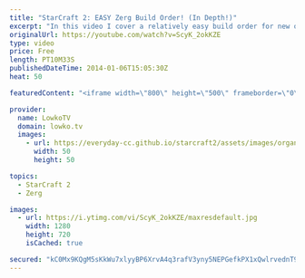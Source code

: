 ```yaml
---
title: "StarCraft 2: EASY Zerg Build Order! (In Depth!)"
excerpt: "In this video I cover a relatively easy build order for new or returning Zerg players for StarCraft 2: Heart of the Swarm. This build order is relatively easy to execute after a few hours of practice and will allow you to beat your opponents.  14 Spawning Pool 15 Hatchery 15 Queen 17 Overlord 2x Zerglings"
originalUrl: https://youtube.com/watch?v=ScyK_2okKZE
type: video
price: Free
length: PT10M33S
publishedDateTime: 2014-01-06T15:05:30Z
heat: 50

featuredContent: "<iframe width=\"800\" height=\"500\" frameborder=\"0\" src=\"https://www.youtube.com/embed/ScyK_2okKZE\" allow=\"accelerometer; autoplay; encrypted-media; gyroscope; picture-in-picture\" allowfullscreen></iframe>"

provider:
  name: LowkoTV
  domain: lowko.tv
  images:
    - url: https://everyday-cc.github.io/starcraft2/assets/images/organizations/lowko.tv-50x50.jpg
      width: 50
      height: 50

topics:
  - StarCraft 2
  - Zerg

images:
  - url: https://i.ytimg.com/vi/ScyK_2okKZE/maxresdefault.jpg
    width: 1280
    height: 720
    isCached: true

secured: "kC0Mx9KQgM5sKkWu7xlyyBP6XrvA4q3rafV3yny5NEPGefkPX1xQwlrvednT9F+AyGpns6cjA9VGDxxuML5I2Qv4h4eGMk1h6r7EKGWKVIJCulfFCGQsOW2rTeG6od8bebnxrN5HpZgfGRkKUzbN3SkpLUeoHA2qSfawrjbBHpOSf+hmv9eAs+D+zIIOPVe8Lol6YZNaWiAEJm9ZbAbM6qq+W13xIIE2tKC8dZsnZb7piXJ8hO4e8BjmP8QfYcVn1Q4MEyeO4/evSLvevQeZ3TqpAEXhwJLCigj17cM5eVcEdi6nJ06J4I33fmrMjqqQ5+NQkG/LxPyGAo0QJOJvF65v0xmOUzA0+AN6Q1DaXEUHoMjBgezk3cPhqDoJwBmybU+Wt2+xiIGQeYrDzKbXTSeyI7V0ncrvxqW/q3sbT72l9xz41z/l4q0RYA4VamqE;n4UA2FPm+2cfGFg613qsDQ=="
---
```


